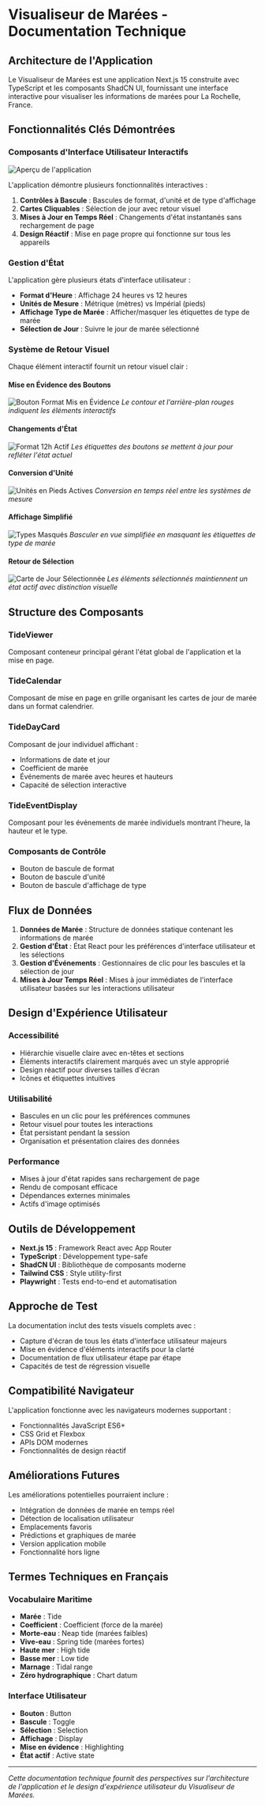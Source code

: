 # Visualiseur de Marées - Documentation Technique

## Architecture de l'Application

Le Visualiseur de Marées est une application Next.js 15 construite avec TypeScript et les composants ShadCN UI, fournissant une interface interactive pour visualiser les informations de marées pour La Rochelle, France.

## Fonctionnalités Clés Démontrées

### Composants d'Interface Utilisateur Interactifs

![Aperçu de l'application](assets/01-main-page.png)

L'application démontre plusieurs fonctionnalités interactives :

1. **Contrôles à Bascule** : Bascules de format, d'unité et de type d'affichage
2. **Cartes Cliquables** : Sélection de jour avec retour visuel
3. **Mises à Jour en Temps Réel** : Changements d'état instantanés sans rechargement de page
4. **Design Réactif** : Mise en page propre qui fonctionne sur tous les appareils

### Gestion d'État

L'application gère plusieurs états d'interface utilisateur :

- **Format d'Heure** : Affichage 24 heures vs 12 heures
- **Unités de Mesure** : Métrique (mètres) vs Impérial (pieds)
- **Affichage Type de Marée** : Afficher/masquer les étiquettes de type de marée
- **Sélection de Jour** : Suivre le jour de marée sélectionné

### Système de Retour Visuel

Chaque élément interactif fournit un retour visuel clair :

#### Mise en Évidence des Boutons
![Bouton Format Mis en Évidence](assets/02-format-button-highlighted.png)
*Le contour et l'arrière-plan rouges indiquent les éléments interactifs*

#### Changements d'État
![Format 12h Actif](assets/03-12h-format-active.png)
*Les étiquettes des boutons se mettent à jour pour refléter l'état actuel*

#### Conversion d'Unité
![Unités en Pieds Actives](assets/05-feet-units-active.png)
*Conversion en temps réel entre les systèmes de mesure*

#### Affichage Simplifié
![Types Masqués](assets/07-types-hidden.png)
*Basculer en vue simplifiée en masquant les étiquettes de type de marée*

#### Retour de Sélection
![Carte de Jour Sélectionnée](assets/09-day-card-selected.png)
*Les éléments sélectionnés maintiennent un état actif avec distinction visuelle*

## Structure des Composants

### TideViewer
Composant conteneur principal gérant l'état global de l'application et la mise en page.

### TideCalendar
Composant de mise en page en grille organisant les cartes de jour de marée dans un format calendrier.

### TideDayCard
Composant de jour individuel affichant :
- Informations de date et jour
- Coefficient de marée
- Événements de marée avec heures et hauteurs
- Capacité de sélection interactive

### TideEventDisplay
Composant pour les événements de marée individuels montrant l'heure, la hauteur et le type.

### Composants de Contrôle
- Bouton de bascule de format
- Bouton de bascule d'unité
- Bouton de bascule d'affichage de type

## Flux de Données

1. **Données de Marée** : Structure de données statique contenant les informations de marée
2. **Gestion d'État** : État React pour les préférences d'interface utilisateur et les sélections
3. **Gestion d'Événements** : Gestionnaires de clic pour les bascules et la sélection de jour
4. **Mises à Jour Temps Réel** : Mises à jour immédiates de l'interface utilisateur basées sur les interactions utilisateur

## Design d'Expérience Utilisateur

### Accessibilité
- Hiérarchie visuelle claire avec en-têtes et sections
- Éléments interactifs clairement marqués avec un style approprié
- Design réactif pour diverses tailles d'écran
- Icônes et étiquettes intuitives

### Utilisabilité
- Bascules en un clic pour les préférences communes
- Retour visuel pour toutes les interactions
- État persistant pendant la session
- Organisation et présentation claires des données

### Performance
- Mises à jour d'état rapides sans rechargement de page
- Rendu de composant efficace
- Dépendances externes minimales
- Actifs d'image optimisés

## Outils de Développement

- **Next.js 15** : Framework React avec App Router
- **TypeScript** : Développement type-safe
- **ShadCN UI** : Bibliothèque de composants moderne
- **Tailwind CSS** : Style utility-first
- **Playwright** : Tests end-to-end et automatisation

## Approche de Test

La documentation inclut des tests visuels complets avec :

- Capture d'écran de tous les états d'interface utilisateur majeurs
- Mise en évidence d'éléments interactifs pour la clarté
- Documentation de flux utilisateur étape par étape
- Capacités de test de régression visuelle

## Compatibilité Navigateur

L'application fonctionne avec les navigateurs modernes supportant :
- Fonctionnalités JavaScript ES6+
- CSS Grid et Flexbox
- APIs DOM modernes
- Fonctionnalités de design réactif

## Améliorations Futures

Les améliorations potentielles pourraient inclure :
- Intégration de données de marée en temps réel
- Détection de localisation utilisateur
- Emplacements favoris
- Prédictions et graphiques de marée
- Version application mobile
- Fonctionnalité hors ligne

## Termes Techniques en Français

### Vocabulaire Maritime
- **Marée** : Tide
- **Coefficient** : Coefficient (force de la marée)
- **Morte-eau** : Neap tide (marées faibles)
- **Vive-eau** : Spring tide (marées fortes)
- **Haute mer** : High tide
- **Basse mer** : Low tide
- **Marnage** : Tidal range
- **Zéro hydrographique** : Chart datum

### Interface Utilisateur
- **Bouton** : Button
- **Bascule** : Toggle
- **Sélection** : Selection
- **Affichage** : Display
- **Mise en évidence** : Highlighting
- **État actif** : Active state

---

*Cette documentation technique fournit des perspectives sur l'architecture de l'application et le design d'expérience utilisateur du Visualiseur de Marées.*
